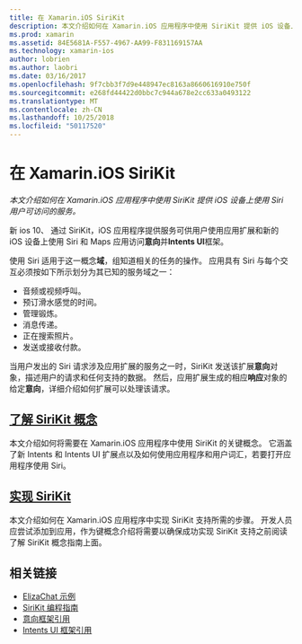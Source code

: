 ```yaml
---
title: 在 Xamarin.iOS SiriKit
description: 本文介绍如何在 Xamarin.iOS 应用程序中使用 SiriKit 提供 iOS 设备上使用 Siri 用户可访问的服务。
ms.prod: xamarin
ms.assetid: 84E5681A-F557-4967-AA99-F831169157AA
ms.technology: xamarin-ios
author: lobrien
ms.author: laobri
ms.date: 03/16/2017
ms.openlocfilehash: 9f7cbb3f7d9e448947ec8163a8660616910e750f
ms.sourcegitcommit: e268fd44422d0bbc7c944a678e2cc633a0493122
ms.translationtype: MT
ms.contentlocale: zh-CN
ms.lasthandoff: 10/25/2018
ms.locfileid: "50117520"
---
```

# <a name="sirikit-in-xamarinios"></a>在 Xamarin.iOS SiriKit

_本文介绍如何在 Xamarin.iOS 应用程序中使用 SiriKit 提供 iOS 设备上使用 Siri 用户可访问的服务。_

新 ios 10、 通过 SiriKit，iOS 应用程序提供服务可供用户使用应用扩展和新的 iOS 设备上使用 Siri 和 Maps 应用访问**意向**并**Intents UI**框架。

使用 Siri 适用于这一概念**域**，组知道相关的任务的操作。 应用具有 Siri 与每个交互必须按如下所示划分为其已知的服务域之一：

- 音频或视频呼叫。
- 预订滑水感觉的时间。
- 管理锻炼。
- 消息传递。
- 正在搜索照片。
- 发送或接收付款。

当用户发出的 Siri 请求涉及应用扩展的服务之一时，SiriKit 发送该扩展**意向**对象，描述用户的请求和任何支持的数据。 然后，应用扩展生成的相应**响应**对象的给定**意向**，详细介绍如何扩展可以处理该请求。

## <a name="understanding-sirikit-conceptsiosplatformsirikitunderstanding-sirikitmd"></a>[了解 SiriKit 概念](~/ios/platform/sirikit/understanding-sirikit.md)

本文介绍如何将需要在 Xamarin.iOS 应用程序中使用 SiriKit 的关键概念。 它涵盖了新 Intents 和 Intents UI 扩展点以及如何使用应用程序和用户词汇，若要打开应用程序使用 Siri。

## <a name="implementing-sirikitiosplatformsirikitimplementing-sirikitmd"></a>[实现 SiriKit](~/ios/platform/sirikit/implementing-sirikit.md)

本文介绍如何在 Xamarin.iOS 应用程序中实现 SiriKit 支持所需的步骤。 开发人员应尝试添加到应用，作为键概念介绍将需要以确保成功实现 SiriKit 支持之前阅读了解 SiriKit 概念指南上面。





## <a name="related-links"></a>相关链接

- [ElizaChat 示例](https://developer.xamarin.com/samples/monotouch/ios10/ElizaChat/)
- [SiriKit 编程指南](https://developer.apple.com/library/prerelease/content/documentation/Intents/Conceptual/SiriIntegrationGuide/index.html)
- [意向框架引用](https://developer.apple.com/reference/intents)
- [Intents UI 框架引用](https://developer.apple.com/reference/intentsui)
